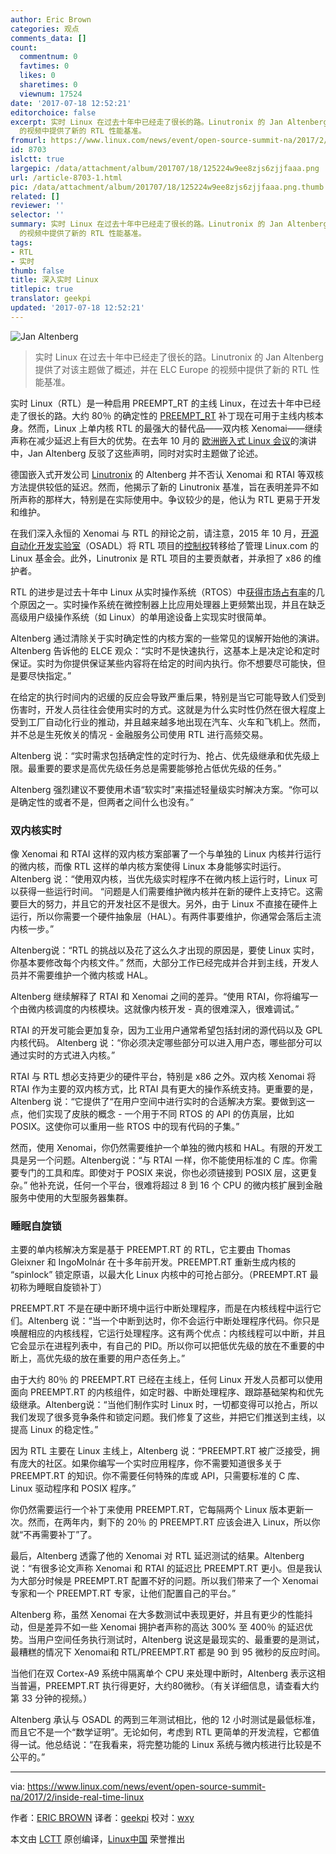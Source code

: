 ```yaml
---
author: Eric Brown
categories: 观点
comments_data: []
count:
  commentnum: 0
  favtimes: 0
  likes: 0
  sharetimes: 0
  viewnum: 17524
date: '2017-07-18 12:52:21'
editorchoice: false
excerpt: 实时 Linux 在过去十年中已经走了很长的路。Linutronix 的 Jan Altenberg 提供了对该主题做了概述，并在 ELC Europe
  的视频中提供了新的 RTL 性能基准。
fromurl: https://www.linux.com/news/event/open-source-summit-na/2017/2/inside-real-time-linux
id: 8703
islctt: true
largepic: /data/attachment/album/201707/18/125224w9ee8zjs6zjjfaaa.png
url: /article-8703-1.html
pic: /data/attachment/album/201707/18/125224w9ee8zjs6zjjfaaa.png.thumb.jpg
related: []
reviewer: ''
selector: ''
summary: 实时 Linux 在过去十年中已经走了很长的路。Linutronix 的 Jan Altenberg 提供了对该主题做了概述，并在 ELC Europe
  的视频中提供了新的 RTL 性能基准。
tags:
- RTL
- 实时
thumb: false
title: 深入实时 Linux
titlepic: true
translator: geekpi
updated: '2017-07-18 12:52:21'
---
```


![Jan Altenberg](/data/attachment/album/201707/18/125224w9ee8zjs6zjjfaaa.png "Jan Altenberg")



> 
> 实时 Linux 在过去十年中已经走了很长的路。Linutronix 的 Jan Altenberg 提供了对该主题做了概述，并在 ELC Europe 的视频中提供了新的 RTL 性能基准。
> 
> 
> 


实时 Linux（RTL）是一种启用 PREEMPT\_RT 的主线 Linux，在过去十年中已经走了很长的路。大约 80％ 的确定性的 [PREEMPT\_RT](https://www.linux.com/blog/intro-real-time-linux-embedded-developers) 补丁现在可用于主线内核本身。然而，Linux 上单内核 RTL 的最强大的替代品——双内核 Xenomai——继续声称在减少延迟上有巨大的优势。在去年 10 月的 [欧洲嵌入式 Linux 会议](http://events.linuxfoundation.org/events/archive/2016/embedded-linux-conference-europe)的演讲中，Jan Altenberg 反驳了这些声明，同时对实时主题做了论述。


德国嵌入式开发公司 [Linutronix](https://linutronix.de/) 的 Altenberg 并不否认 Xenomai 和 RTAI 等双核方法提供较低的延迟。然而，他揭示了新的 Linutronix 基准，旨在表明差异不如所声称的那样大，特别是在实际使用中。争议较少的是，他认为 RTL 更易于开发和维护。


在我们深入永恒的 Xenomai 与 RTL 的辩论之前，请注意，2015 年 10 月，[开源自动化开发实验室](http://archive.linuxgizmos.com/celebrating-the-open-source-automation-development-labs-first-birthday/)（OSADL）将 RTL 项目的[控制权](http://linuxgizmos.com/real-time-linux-shacks-up-with-the-linux-foundation/)转移给了管理 Linux.com 的 Linux 基金会。此外，Linutronix 是 RTL 项目的主要贡献者，并承担了 x86 的维护者。


RTL 的进步是过去十年中 Linux 从实时操作系统（RTOS）中[获得市场占有率](https://www.linux.com/news/embedded-linux-keeps-growing-amid-iot-disruption-says-study)的几个原因之一。实时操作系统在微控制器上比应用处理器上更频繁出现，并且在缺乏高级用户级操作系统（如 Linux）的单用途设备上实现实时很简单。


Altenberg 通过清除关于实时确定性的内核方案的一些常见的误解开始他的演讲。Altenberg 告诉他的 ELCE 观众：“实时不是快速执行，这基本上是决定论和定时保证。实时为你提供保证某些内容将在给定的时间内执行。你不想要尽可能快，但是要尽快指定。”


在给定的执行时间内的迟缓的反应会导致严重后果，特别是当它可能导致人们受到伤害时，开发人员往往会使用实时的方式。这就是为什么实时性仍然在很大程度上受到工厂自动化行业的推动，并且越来越多地出现在汽车、火车和飞机上。然而，并不总是生死攸关的情况 - 金融服务公司使用 RTL 进行高频交易。


Altenberg 说：“实时需求包括确定性的定时行为、抢占、优先级继承和优先级上限。最重要的要求是高优先级任务总是需要能够抢占低优先级的任务。”


Altenberg 强烈建议不要使用术语“软实时”来描述轻量级实时解决方案。“你可以是确定性的或者不是，但两者之间什么也没有。”


### 双内核实时


像 Xenomai 和 RTAI 这样的双内核方案部署了一个与单独的 Linux 内核并行运行的微内核，而像 RTL 这样的单内核方案使得 Linux 本身能够实时运行。Altenberg 说：“使用双内核，当优先级实时程序不在微内核上运行时，Linux 可以获得一些运行时间。 “问题是人们需要维护微内核并在新的硬件上支持它。这需要巨大的努力，并且它的开发社区不是很大。另外，由于 Linux 不直接在硬件上运行，所以你需要一个硬件抽象层（HAL）。有两件事要维护，你通常会落后主流内核一步。”


Altenberg说：“RTL 的挑战以及花了这么久才出现的原因是，要使 Linux 实时，你基本要修改每个内核文件。” 然而，大部分工作已经完成并合并到主线，开发人员并不需要维护一个微内核或 HAL。


Altenberg 继续解释了 RTAI 和 Xenomai 之间的差异。“使用 RTAI，你将编写一个由微内核调度的内核模块。这就像内核开发 - 真的很难深入，很难调试。”


RTAI 的开发可能会更加复杂，因为工业用户通常希望包括封闭的源代码以及 GPL 内核代码。 Altenberg 说：“你必须决定哪些部分可以进入用户态，哪些部分可以通过实时的方式进入内核。”


RTAI 与 RTL 想必支持更少的硬件平台，特别是 x86 之外。双内核 Xenomai 将 RTAI 作为主要的双内核方式，比 RTAI 具有更大的操作系统支持。更重要的是，Altenberg 说：“它提供了“在用户空间中进行实时的合适解决方案。要做到这一点，他们实现了皮肤的概念 - 一个用于不同 RTOS 的 API 的仿真层，比如 POSIX。这使你可以重用一些 RTOS 中的现有代码的子集。”


然而，使用 Xenomai，你仍然需要维护一个单独的微内核和 HAL。有限的开发工具是另一个问题。Altenberg说：“与 RTAI 一样，你不能使用标准的 C 库。你需要专门的工具和库。即使对于 POSIX 来说，你也必须链接到 POSIX 层，这更复杂。” 他补充说，任何一个平台，很难将超过 8 到 16 个 CPU 的微内核扩展到金融服务中使用的大型服务器集群。


### 睡眠自旋锁


主要的单内核解决方案是基于 PREEMPT.RT 的 RTL，它主要由 Thomas Gleixner 和 IngoMolnár 在十多年前开发。PREEMPT.RT 重新生成内核的 “spinlock” 锁定原语，以最大化 Linux 内核中的可抢占部分。（PREEMPT.RT 最初称为睡眠自旋锁补丁）


PREEMPT.RT 不是在硬中断环境中运行中断处理程序，而是在内核线程中运行它们。Altenberg 说：“当一个中断到达时，你不会运行中断处理程序代码。你只是唤醒相应的内核线程，它运行处理程序。这有两个优点：内核线程可以中断，并且它会显示在进程列表中，有自己的 PID。所以你可以把低优先级的放在不重要的中断上，高优先级的放在重要的用户态任务上。”


由于大约 80％ 的 PREEMPT.RT 已经在主线上，任何 Linux 开发人员都可以使用面向 PREEMPT.RT 的内核组件，如定时器、中断处理程序、跟踪基础架构和优先级继承。Altenberg说：“当他们制作实时 Linux 时，一切都变得可以抢占，所以我们发现了很多竞争条件和锁定问题。我们修复了这些，并把它们推送到主线，以提高 Linux 的稳定性。”


因为 RTL 主要在 Linux 主线上，Altenberg 说：“PREEMPT.RT 被广泛接受，拥有庞大的社区。如果你编写一个实时应用程序，你不需要知道很多关于 PREEMPT.RT 的知识。你不需要任何特殊的库或 API，只需要标准的 C 库、Linux 驱动程序和 POSIX 程序。”


你仍然需要运行一个补丁来使用 PREEMPT.RT，它每隔两个 Linux 版本更新一次。然而，在两年内，剩下的 20％ 的 PREEMPT.RT 应该会进入 Linux，所以你就“不再需要补丁”了。


最后，Altenberg 透露了他的 Xenomai 对 RTL 延迟测试的结果。Altenberg说：“有很多论文声称 Xenomai 和 RTAI 的延迟比 PREEMPT.RT 更小。但是我认为大部分时候是 PREEMPT.RT 配置不好的问题。所以我们带来了一个 Xenomai 专家和一个 PREEMPT.RT 专家，让他们配置自己的平台。”


Altenberg 称，虽然 Xenomai 在大多数测试中表现更好，并且有更少的性能抖动，但是差异不如一些 Xenomai 拥护者声称的高达 300% 至 400％ 的延迟优势。当用户空间任务执行测试时，Altenberg 说这是最现实的、最重要的是测试，最糟糕的情况下 Xenomai和 RTL/PREEMPT.RT 都是 90 到 95 微秒的反应时间。


当他们在双 Cortex-A9 系统中隔离单个 CPU 来处理中断时，Altenberg 表示这相当普遍，PREEMPT.RT 执行得更好，大约80微秒。（有关详细信息，请查看大约第 33 分钟的视频。）


Altenberg 承认与 OSADL 的两到三年测试相比，他的 12 小时测试是最低标准，而且它不是一个“数学证明”。无论如何，考虑到 RTL 更简单的开发流程，它都值得一试。他总结说：“在我看来，将完整功能的 Linux 系统与微内核进行比较是不公平的。”




---


via: <https://www.linux.com/news/event/open-source-summit-na/2017/2/inside-real-time-linux>


作者：[ERIC BROWN](https://www.linux.com/users/ericstephenbrown) 译者：[geekpi](https://github.com/geekpi) 校对：[wxy](https://github.com/wxy)


本文由 [LCTT](https://github.com/LCTT/TranslateProject) 原创编译，[Linux中国](https://linux.cn/) 荣誉推出